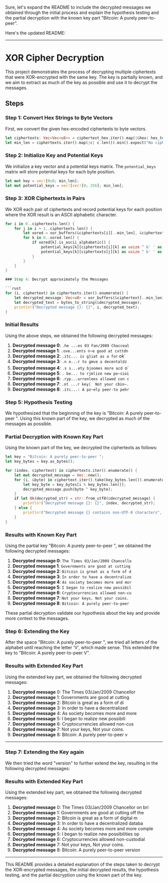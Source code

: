 Sure, let's expand the README to include the decrypted messages we obtained through the initial process and explain the hypothesis testing and the partial decryption with the known key part "Bitcoin: A purely peer-to-peer".

Here's the updated README:

---

# XOR Cipher Decryption

This project demonstrates the process of decrypting multiple ciphertexts that were XOR-encrypted with the same key. The key is partially known, and we aim to extract as much of the key as possible and use it to decrypt the messages.

## Steps

### Step 1: Convert Hex Strings to Byte Vectors

First, we convert the given hex-encoded ciphertexts to byte vectors.

```rust
let ciphertexts: Vec<Vec<u8>> = ciphertext_hex.iter().map(|&hex| hex_to_bytes(hex)).collect();
let min_len = ciphertexts.iter().map(|c| c.len()).min().expect("No ciphertexts provided");
```

### Step 2: Initialize Key and Potential Keys

We initialize a key vector and a potential keys matrix. The `potential_keys` matrix will store potential keys for each byte position.

```rust
let mut key = vec![0u8; min_len];
let mut potential_keys = vec![vec![0; 256]; min_len];
```

### Step 3: XOR Ciphertexts in Pairs

We XOR each pair of ciphertexts and record potential keys for each position where the XOR result is an ASCII alphabetic character.

```rust
for i in 0..ciphertexts.len() {
    for j in i + 1..ciphertexts.len() {
        let xored = xor_buffers(&ciphertexts[i][..min_len], &ciphertexts[j][..min_len]);
        for k in 0..xored.len() {
            if xored[k].is_ascii_alphabetic() {
                potential_keys[k][ciphertexts[i][k] as usize ^ b' ' as usize] += 1;
                potential_keys[k][ciphertexts[j][k] as usize ^ b' ' as usize] += 1;
            }
        }
    }
}

### Step 4: Decrypt approximately the Messages

```rust
for (i, ciphertext) in ciphertexts.iter().enumerate() {
    let decrypted_message: Vec<u8> = xor_buffers(&ciphertext[..min_len], &key);
    let decrypted_text = bytes_to_string(&decrypted_message);
    println!("Decrypted message {}: {}", i, decrypted_text);
}
```

### Initial Results

Using the above steps, we obtained the following decrypted messages:

1. **Decrypted message 0**: `.he ...es 03 Fan/2009 Chacceal`
2. **Decrypted message 1**: `.ove...ents n~e good at cxttdn`
3. **Decrypted message 2**: `.itc... is g}iat as a for` ok`
4. **Decrypted message 3**: `.n o...r to gmve a decentaldz`
5. **Decrypted message 4**: `.s s...ety bjoomes more acd `o`
6. **Decrypted message 5**: `. be... to rjmlize new po~sioi`
7. **Decrypted message 6**: `.ryp...urrenlees allowed con c`
8. **Decrypted message 7**: `.ot ...r key|  Not your cbin~.`
9. **Decrypted message 8**: `.itc...: A pz~ely peer-to pehr`

### Step 5: Hypothesis Testing

We hypothesized that the beginning of the key is "Bitcoin: A purely peer-to-peer ". Using this known part of the key, we decrypted as much of the messages as possible.

### Partial Decryption with Known Key Part

Using the known part of the key, we decrypted the ciphertexts as follows:

```rust
let key = "Bitcoin: A purely peer-to-peer ";
let key_bytes = key.as_bytes();

for (index, ciphertext) in ciphertexts.iter().enumerate() {
    let mut decrypted_message = Vec::new();
    for (i, &byte) in ciphertext.iter().take(key_bytes.len()).enumerate() {
        let key_byte = key_bytes[i % key_bytes.len()];
        decrypted_message.push(byte ^ key_byte);
    }
    if let Ok(decrypted_str) = str::from_utf8(&decrypted_message) {
        println!("Decrypted message {}: {}", index, decrypted_str);
    } else {
        println!("Decrypted message {} contains non-UTF-8 characters", index);
    }
}
```

### Results with Known Key Part

Using the partial key "Bitcoin: A purely peer-to-peer ", we obtained the following decrypted messages:

1. **Decrypted message 0**: `The Times 03/Jan/2009 Chancello`
2. **Decrypted message 1**: `Governments are good at cutting`
3. **Decrypted message 2**: `Bitcoin is great as a form of d`
4. **Decrypted message 3**: `In order to have a decentralize`
5. **Decrypted message 4**: `As society becomes more and mor`
6. **Decrypted message 5**: `I began to realize new possibil`
7. **Decrypted message 6**: `Cryptocurrencies allowed non-cu`
8. **Decrypted message 7**: `Not your keys, Not your coins.`
9. **Decrypted message 8**: `Bitcoin: A purely peer-to-peer`

These partial decryption validate our hypothesis about the key and provide more context to the messages.

### Step 6: Extending the Key
After the space "Bitcoin: A purely peer-to-peer ", we tried all letters of the alphabet until reaching the letter 'V', which made sense. This extended the key to "Bitcoin: A purely peer-to-peer V".

### Results with Extended Key Part
Using the extended key part, we obtained the following decrypted messages:

1. **Decrypted message** 0: The Times 03/Jan/2009 Chancellor
2. **Decrypted message** 1: Governments are good at cutting
3. **Decrypted message** 2: Bitcoin is great as a form of di
4. **Decrypted message** 3: In order to have a decentralized
5. **Decrypted message** 4: As society becomes more and more
6. **Decrypted message** 5: I began to realize new possibili
7. **Decrypted message** 6: Cryptocurrencies allowed non-cus
8. **Decrypted message** 7: Not your keys, Not your coins.
9. **Decrypted message** 8: Bitcoin: A purely peer-to-peer v
---

### Step 7: Extending the Key again
We then tried the word "version" to further extend the key, resulting in the following decrypted messages:
### Results with Extended Key Part
Using the extended key part, we obtained the following decrypted messages:
1. **Decrypted message** 0: The Times 03/Jan/2009 Chancellor on bri
2. **Decrypted message** 1: Governments are good at cutting off the
3. **Decrypted message** 2: Bitcoin is great as a form of digital m
4. **Decrypted message** 3: In order to have a decentralized databa
5. **Decrypted message** 4: As society becomes more and more comple
6. **Decrypted message** 5: I began to realize new possibilities op
7. **Decrypted message** 6: Cryptocurrencies allowed non-custodial
8. **Decrypted message** 7: Not your keys, Not your coins.
9. **Decrypted message** 8: Bitcoin: A purely peer-to-peer version


---



This README provides a detailed explanation of the steps taken to decrypt the XOR-encrypted messages, the initial decrypted results, the hypothesis testing, and the partial decryption using the known part of the key.